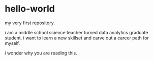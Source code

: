# hello-world
my very first repository.

i am a middle school science teacher turned data analytics graduate student. i want to learn a new skillset and carve out a career path for myself.

i wonder why you are reading this.
